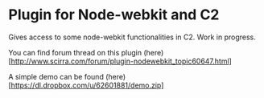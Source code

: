 Plugin for Node-webkit and C2
=============================

Gives access to some node-webkit functionalities in C2. Work in progress.

You can find forum thread on this plugin (here)[http://www.scirra.com/forum/plugin-nodewebkit_topic60647.html]

A simple demo can be found (here)[https://dl.dropbox.com/u/62601881/demo.zip]
